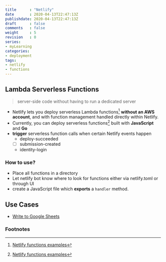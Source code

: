 ```yaml
---
title      : "Netlify"
date       : 2020-04-13T22:47:13Z
publishdate: 2020-04-13T22:47:13Z
draft      : false
comments   : false
weight     : 5
revision   : 0
series:
- myLearning
categories:
- deployment
tags:
- netlify
- functions
---
```


## Lambda Serverless Functions

> server-side code without having to run a dedicated server

* Netlify lets you deploy serverless Lambda functions[^1] **without an AWS account**, and with function management handled directly within Netlify.
* Currently, you can deploy serverless functions[^1] built with **JavaScript** and **Go**
* **trigger** serverless function calls when certain Netlify events happen
  * deploy-succeeded
  * [ ] submission-created
  * identity-login

### How to use?

* Place all functions in a directory
* Let netlify bot know where to look for functions either via netlify.toml or through UI
* create a JavaScript file which **exports** a `handler` method.

## Use Cases

* [Write to Google Sheets](https://github.com/grod220/CCS-B.B.Warfield/blob/master/lambda/googleSheets.js)

### Footnotes

[^1]: [Netlify functions examples](https://functions.netlify.com/examples/)
[^2]:
